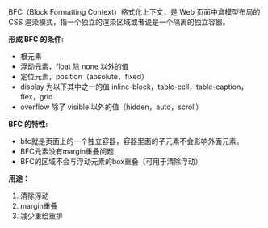 BFC（Block Formatting Context）格式化上下文，是 Web 页面中盒模型布局的 CSS 渲染模式，指一个独立的渲染区域或者说是一个隔离的独立容器。

**形成 BFC 的条件:**
* 根元素
* 浮动元素，float 除 none 以外的值
* 定位元素，position（absolute，fixed）
* display 为以下其中之一的值 inline-block，table-cell，table-caption，flex，grid
* overflow 除了 visible 以外的值（hidden，auto，scroll）
 
**BFC 的特性:**
* bfc就是页面上的一个独立容器，容器里面的子元素不会影响外面元素。
* BFC元素没有margin重叠问题
* BFC的区域不会与浮动元素的box重叠（可用于清除浮动）

**用途：**
1. 清除浮动  
2. margin重叠
3. 减少重绘重排